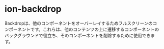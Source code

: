 # ion-backdrop

Backdropは、他のコンポーネントをオーバーレイするためフルスクリーンのコンポーネントです。これらは、他のコンテンツの上に遷移するコンポーネントのバックグラウンドで役立ち、そのコンポーネントを削除するために使用できます。

